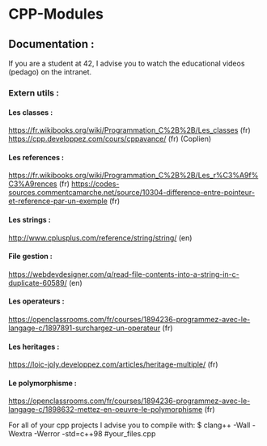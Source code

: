 # CPP-Modules

## Documentation :

If you are a student at 42, I advise you to watch the educational videos (pedago) on the intranet.

###	Extern utils :

#### Les classes :
https://fr.wikibooks.org/wiki/Programmation_C%2B%2B/Les_classes  (fr)
https://cpp.developpez.com/cours/cppavance/ (fr) (Coplien)

#### Les references :
https://fr.wikibooks.org/wiki/Programmation_C%2B%2B/Les_r%C3%A9f%C3%A9rences  (fr)
https://codes-sources.commentcamarche.net/source/10304-difference-entre-pointeur-et-reference-par-un-exemple (fr)

#### Les strings :
http://www.cplusplus.com/reference/string/string/  (en)


#### File gestion : 
https://webdevdesigner.com/q/read-file-contents-into-a-string-in-c-duplicate-60589/ (en)


#### Les operateurs : 
https://openclassrooms.com/fr/courses/1894236-programmez-avec-le-langage-c/1897891-surchargez-un-operateur (fr)

#### Les heritages :
https://loic-joly.developpez.com/articles/heritage-multiple/ (fr)

#### Le polymorphisme :
https://openclassrooms.com/fr/courses/1894236-programmez-avec-le-langage-c/1898632-mettez-en-oeuvre-le-polymorphisme (fr)

For all of your cpp projects I advise you to compile with:
$ clang++ -Wall -Wextra -Werror -std=c++98 #your_files.cpp
